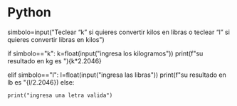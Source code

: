 # Python
simbolo=input("Teclear “k” si quieres convertir kilos en libras o teclear “l” si quieres convertir libras en kilos")

if simbolo=="k":
k=float(input("ingresa los kilogramos"))
print(f"su resultado en kg es "){k*2.2046}

elif simbolo=="l":
l=float(input("ingresa las libras"))
print(f"su resultado en lb es "{l/2.2046})
else:

    print("ingresa una letra valida")
